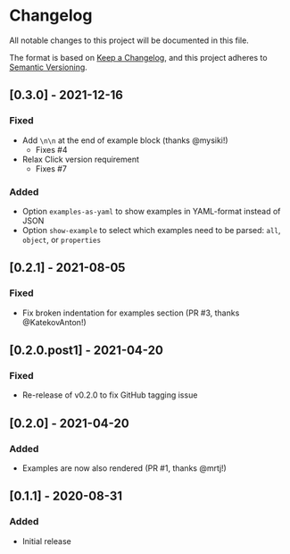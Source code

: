 # Changelog
All notable changes to this project will be documented in this file.

The format is based on [Keep a Changelog](https://keepachangelog.com/en/1.0.0/),
and this project adheres to
[Semantic Versioning](https://semver.org/spec/v2.0.0.html).

## [0.3.0] - 2021-12-16

### Fixed
- Add `\n\n` at the end of example block (thanks @mysiki!)
  - Fixes #4
- Relax Click version requirement
  - Fixes #7

### Added
- Option `examples-as-yaml` to show examples in YAML-format instead of JSON
- Option `show-example` to select which examples need to be parsed: `all`, `object`, or `properties`

## [0.2.1] - 2021-08-05

### Fixed
- Fix broken indentation for examples section (PR #3, thanks @KatekovAnton!)

## [0.2.0.post1] - 2021-04-20

### Fixed
- Re-release of v0.2.0 to fix GitHub tagging issue

## [0.2.0] - 2021-04-20

### Added
- Examples are now also rendered (PR #1, thanks @mrtj!)

## [0.1.1] - 2020-08-31

### Added
- Initial release
